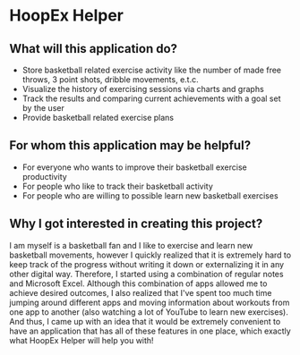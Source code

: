 # HoopEx Helper

## What will this application do?
- Store basketball related exercise activity like the number of made free throws, 3 point shots, dribble movements, e.t.c. 
- Visualize the history of exercising sessions via charts and graphs 
- Track the results and comparing current achievements with a goal set by the user
- Provide basketball related exercise plans

## For whom this application may be helpful?
- For everyone who wants to improve their basketball exercise productivity
- For people who like to track their basketball activity
- For people who are willing to possible learn new basketball exercises 

## Why I got interested in creating this project?
I am myself is a basketball fan and I like to exercise 
and learn new basketball movements, however I 
quickly realized that it is extremely hard to 
keep track of the progress without writing it down or 
externalizing it in any other digital way. 
Therefore, I started using a combination of regular notes 
and Microsoft Excel. Although this combination of apps allowed me to 
achieve desired outcomes, I also realized that I've spent too much time
jumping around different apps and moving information about 
workouts from one app to another (also watching a lot of YouTube to learn 
new exercises). And thus, I came up with an idea that it would be extremely 
convenient to have an application that has all of these features 
in one place, which exactly what HoopEx Helper will help you with!


